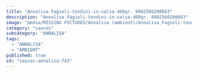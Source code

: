 ```yaml
---
title: "Annalisa Fagioli-tondini-in-salsa-400gr. 8002560200663"
description: "Annalisa Fagioli-tondini-in-salsa-400gr. 8002560200663"
image: "media/MISSING PICTURES/Annalisa (ambient)/Annalisa_Fagioli-tondini-in-salsa-400gr._8002560200663.jpg"
category: "sauces"
subcategory: "ANNALISA"
tags:
  - "ANNALISA"
  - "AMBIENT"
published: true
id: "sauces-annalisa-743"
---
```

